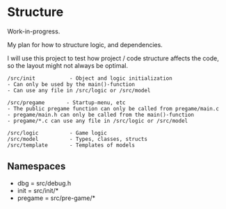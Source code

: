 # Structure

Work-in-progress.

My plan for how to structure logic, and dependencies.

I will use this project to test how project / code structure affects the code,
so the layout might not always be optimal.
```
/src/init           - Object and logic initialization
- Can only be used by the main()-function
- Can use any file in /src/logic or /src/model

/src/pregame       - Startup-menu, etc
- The public pregame function can only be called from pregame/main.c
- pregame/main.h can only be called from the main()-function
- pregame/*.c can use any file in /src/logic or /src/model

/src/logic          - Game logic
/src/model          - Types, classes, structs
/src/template       - Templates of models
```

## Namespaces

* dbg = src/debug.h
* init = src/init/\*
* pregame = src/pre-game/\*

